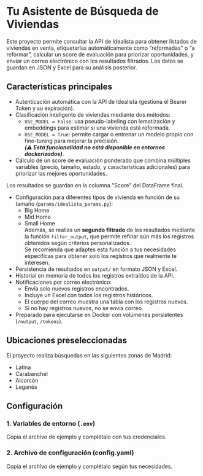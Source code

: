 # Tu Asistente de Búsqueda de Viviendas

Este proyecto permite consultar la API de Idealista para obtener listados de viviendas en venta, etiquetarlas automáticamente como “reformadas” o “a reformar”, calcular un score de evaluación para priorizar oportunidades, y enviar un correo electrónico con los resultados filtrados.
Los datos se guardan en JSON y Excel para su análisis posterior.

## Características principales

- Autenticación automática con la API de Idealista (gestiona el Bearer Token y su expiración).
- Clasificación inteligente de viviendas mediante dos métodos:
  - `USE_MODEL = False`: usa pseudo-labeling con lematización y embeddings para estimar si una vivienda está reformada.
  - `USE_MODEL = True`: permite cargar o entrenar un modelo propio con fine-tuning para mejorar la precisión. \
  ***(⚠️ Esta funcionalidad no está disponible en entornos dockerizados)***.
- Cálculo de un score de evaluación ponderado que combina múltiples variables (precio, tamaño, estado, y características adicionales) para priorizar las mejores oportunidades.

Los resultados se guardan en la columna "Score" del DataFrame final.
- Configuración para diferentes tipos de vivienda en función de su tamaño (`params/idealista_params.py`):  
  - Big Home  
  - Mid Home  
  - Small Home  
  Además, se realiza un **segundo filtrado** de los resultados mediante la función `filter_output`, que permite refinar aún más los registros obtenidos según criterios personalizados.  
  Se recomienda que adaptes esta función a tus necesidades específicas para obtener solo los registros que realmente te interesen.  
- Persistencia de resultados en `output/` en formato JSON y Excel.  
- Historial en memoria de todos los registros extraídos de la API.  
- Notificaciones por correo electrónico:  
  - Envía solo nuevos registros encontrados.  
  - Incluye un Excel con todos los registros históricos.  
  - El cuerpo del correo muestra una tabla con los registros nuevos.  
  - Si no hay registros nuevos, no se envía correo.  
- Preparado para ejecutarse en Docker con volúmenes persistentes (`/output`, `/tokens`). 



## Ubicaciones preseleccionadas

El proyecto realiza búsquedas en las siguientes zonas de Madrid:

- Latina  
- Carabanchel  
- Alcorcón  
- Leganés  


## Configuración

### 1. Variables de entorno (`.env`)

Copia el archivo de ejemplo y complétalo con tus credenciales.

### 2. Archivo de configuración (config.yaml)

Copia el archivo de ejemplo y complétalo según tus necesidades.
